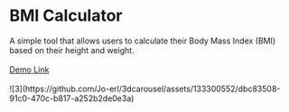 <h1>BMI Calculator</h1>
A simple tool that allows users to calculate their Body Mass Index (BMI) based on their height and weight. <br><br>
<a href="https://jo-erl.github.io/BMIcalculator/">Demo Link</a><br><br>
![3](https://github.com/Jo-erl/3dcarousel/assets/133300552/dbc83508-91c0-470c-b817-a252b2de0e3a)
